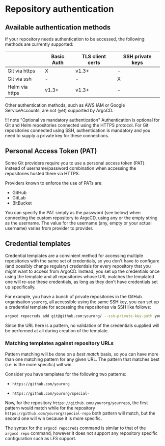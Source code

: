 # Repository authentication

## Available authentication methods

If your repository needs authentication to be accessed, the following methods
are currently supported:

||Basic Auth|TLS client certs|SSH private keys|
|-|-|-|-|
|Git via https|X|v1.3+|-|
|Git via ssh|-|-|X|
|Helm via https|v1.3+|v1.3+|-|

Other authentication methods, such as AWS IAM or Google ServiceAccounts, are
not (yet) supported by ArgoCD.

!!! note "Optional vs mandatory authentication"
    Authentication is optional for Git and Helm repositories connected using the
    HTTPS protocol. For Git repositories connected using SSH, authentication is
    mandatory and you need to supply a private key for these connections.

## Personal Access Token (PAT)

Some Git providers require you to use a personal access token (PAT) instead of
username/password combination when accessing the repositories hosted there
via HTTPS.

Providers known to enforce the use of PATs are:

* GitHub
* GitLab
* BitBucket

You can specify the PAT simply as the password (see below) when connecting
the custom repository to ArgoCD, using any or the empty string as the username.
The value for the username (any, empty or your actual username) varies from
provider to provider.

## Credential templates

Credential templates are a convinient method for accessing multiple repositories
with the same set of credentials, so you don't have to configure (and possibly
change regulary) credentials for every repository that you might want to access
from ArgoCD. Instead, you set up the credentials once using the template and all
repositories whose URL matches the templated one will re-use these credentials,
as long as they don't have credentials set up specifically.

For example, you have a bunch of private repositories in the GitHub organisation
`yourorg`, all accessible using the same SSH key, you can set up a credential
template for accessing the repositories via SSH like follows:

```bash
argocd repocreds add git@github.com:yourorg/ --ssh-private-key-path yourorg.key
```

Since the URL here is a pattern, no validation of the credentials supplied will
be performed at all during creation of the template.

### Matching templates against repository URLs

Pattern matching will be done on a *best match* basis, so you can have more than
one matching pattern for any given URL. The pattern that matches best (i.e. is
the more specific) will win.

Consider you have templates for the following two patterns:

* `https://github.com/yourorg`

* `https://github.com/yourorg/special-`

Now, for the repository `https://github.com/yourorg/yourrepo`, the first pattern
would match while for the repository `https://github.com/yourorg/special-repo`
both pattern will match, but the second one will win because it is more specific.

The syntax for the `argocd repocreds` command is similar to that of the
`argocd repo` command, however it does not support any repository specific
configuration such as LFS support.
